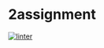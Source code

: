 # 2assignment
[![linter](https://github.com/Amanda-Groulx/2assignment/workflows/linter/badge.svg)](https://github.com/marketplace/actions/super-linter)  
